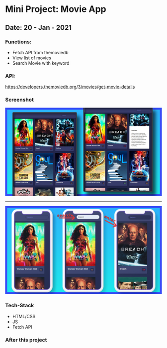# Mini Project: Movie App

## Date: 20 - Jan - 2021

### Functions:

- Fetch API from themoviedb
- View list of movies
- Search Movie with keyword

### API:

https://developers.themoviedb.org/3/movies/get-movie-details

### Screenshot

<img src="./large-screen-view.png" alt="large-screen-view"/>
<hr>
<img src="./mobile-view.png" alt="mobile-view"/>

### Tech-Stack

- HTML/CSS
- JS
- Fetch API

### After this project
